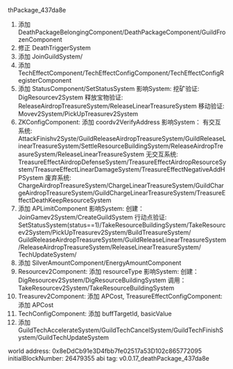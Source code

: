thPackage_437da8e

1. 添加 DeathPackageBelongingComponent/DeathPackageComponent/GuildFrozenComponent
2. 修正 DeathTriggerSystem
3. 添加 JoinGuildSystem/
4. 添加 TechEffectComponent/TechEffectConfigComponent/TechEffectConfigRegisterComponent
5. 添加 StatusComponent/SetStatusSystem
    影响System:
        挖矿验证: DigResourcev2System
        释放宝物验证: ReleaseAirdropTreasureSystem/ReleaseLinearTreasureSystem
        移动验证: Movev2System/PickUpTreasurev2System
6. ZKConfigComponent: 添加 coordv2VerifyAddress
    影响System：
        有交互系统: AttackFinishv2Syste/GuildReleaseAirdropTreasureSystem/GuildReleaseLinearTreasureSystem/SettleResourceBuildingSystem/ReleaseAirdropTreasureSystem/ReleaseLinearTreasureSystem
        无交互系统: TreasureEffectAirdropDefenseSystem/TreasureEffectAirdropResourceSystem/TreasureEffectLinearDamageSystem/TreasureEffectNegativeAddHPSystem
        废弃系统: ChargeAirdropTreasureSystem/ChargeLinearTreasureSystem/GuildChargeAirdropTreasureSystem/GuildChargeLinearTreasureSystem/TreasureEffectDeathKeepResourceSystem
7. 添加 APLimitComponent
    影响System: 
        创建：JoinGamev2System/CreateGuildSystem
        行动点验证: SetStatusSystem(status==1)/TakeResourceBuildingSystem/TakeResourcev2System/PickUpTreasurev2System/BuildTreasureSystem/
            GuildReleaseAirdropTreasureSystem/GuildReleaseLinearTreasureSystem/ReleaseAirdropTreasureSystem/ReleaseLinearTreasureSystem/
            TechUpdateSystem/
8. 添加 SilverAmountComponent/EnergyAmountComponent
9. Resourcev2Component: 添加 resourceType
    影响System:
        创建：DigResourcev2System/DigResourceBuildingSystem
        调用：TakeResourcev2System/TakeResourceBuildingSystem
10. Treasurev2Component: 添加 APCost, TreasureEffectConfigComponent: 添加 APCost
11. TechConfigComponent: 添加 buffTargetId, basicValue
12. 添加 GuildTechAccelerateSystem/GuildTechCancelSystem/GuildTechFinishSystem/GuildTechUpdateSystem

world address: 0x8eDdCb91e3D4fbb7fe02517a53D102c865772095
initialBlockNumber: 26479355
abi tag: v0.0.17_deathPackage_437da8e
